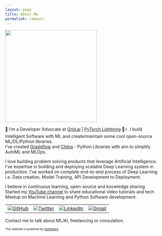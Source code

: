 ```yaml
---
layout: page
title: About Me
permalink: /about/
---
```


<!-- ![alt text](https://avatars2.githubusercontent.com/u/21018714?s=460&u=f522c89f28b5a41593eb851cd85c58c3a7422fdf&v=4 =240x) -->

<img src='https://ik.imagekit.io/aniket/aniket-cropped-bg_oj2BphV1g.png' height=300>


👋 I’m a Developer Advocate at [Grid.ai](https://grid.ai) | [PyTorch Lightning](https://www.pytorchlightning.ai/) 🥑⚡️. I build Intelligent Software with ML and create/maintain some cool open-source ML/DL/Python libraries.  
I’ve created [Gradsflow](https://github.com/gradsflow/gradsflow) and [Chitra](https://chitra.readthedocs.io/en/latest/) - Python Libraries with aim to simplify AutoML and MLOps.

I love building problem solving products that leverage Artificial Intelligence.
I've expertise in building and deploying scalable Deep Learning system in production. I've worked on complete end-to-end process of Deep Learning i.e. Data creation, Model Training, API Development to Deployment. 

I believe in continuous learning, open-source and knowledge sharing.
Started my [YouTube channel](https://www.youtube.com/channel/UCRuFsj94hWecPkuEr4f5Xww) to share educational video tutorials and tech Meetup on Machine Learning and Python Software development.


<!-- credits: https://github.com/sayakpaul/portfolio/blob/master/_pages/about.md -->
<table>
  <tr>
    <td><a href="https://github.com/aniketmaurya"><img src="https://img.shields.io/github/followers/aniketmaurya.svg?label=GitHub&style=social" alt="GitHub"></a></td>
    <td><a href="https://twitter.com/aniketmaurya"><img src="https://img.shields.io/twitter/follow/aniketmaurya?label=Twitter&style=social" alt="Twitter"></a></td>
    <td><a href="https://www.linkedin.com/in/aniketmaurya"><img src="https://img.shields.io/badge/LinkedIn--_.svg?style=social&logo=linkedin" alt="LinkedIn"></a></td>
    <td><a href="mailto:theaniketmaurya@gmail.com"><img src="https://img.shields.io/badge/Gmail--_.svg?style=social&logo=gmail" alt="Gmail"></a></td>
  </tr>
</table>

Contact me to talk about ML/AI, freelancing or consulation.


<sup><sub>This website is powered by *[fastpages](https://github.com/fastai/fastpages)*</sub></sup>

